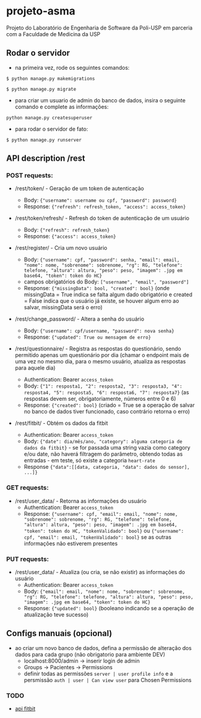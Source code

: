 # projeto-asma
Projeto do Laboratório de Engenharia de Software da Poli-USP em parceria com a Faculdade de Medicina da USP

## Rodar o servidor
- na primeira vez, rode os seguintes comandos:

```
$ python manage.py makemigrations
```
```
$ python manage.py migrate
```
- para criar um usuario de admin do banco de dados, insira o seguinte comando e complete as informações:

```
python manage.py createsuperuser
```

- para rodar o servidor de fato:
```
$ python manage.py runserver
```


## API description /rest
### POST requests:
- /rest/token/ - Geração de um token de autenticação
    - Body: ```{"username": username ou cpf, "password": password}```
    - Response: ```{"refresh": refresh_token, "access": access_token}```

- /rest/token/refresh/ - Refresh do token de autenticação de um usuário
    - Body: ```{"refresh": refresh_token}```
    - Response: ```{"access": access_token}```

- /rest/register/ - Cria um novo usuário
    - Body: ```{"username": cpf, "password": senha, "email": email, "nome": nome, "sobrenome": sobrenome, "rg": RG, "telefone": telefone, "altura": altura, "peso": peso, "imagem": .jpg em base64, "token": token do HC}```
    - campos obrigatórios do Body: ```["username", "email", "password"]```
    - Response: ```{"missingData": bool, "created": bool}``` (onde missingData = True indica se falta algum dado obrigatório e created = False indica que o usuário já existe, se houver algum erro ao salvar, missingData será o erro)

- /rest/change_password/ - Altera a senha do usuário
    - Body: ```{"username": cpf/username, "password": nova senha}```
    - Response: ```{"updated": True ou mensagem de erro}```

- /rest/questionnaire/ - Registra as respostas do questionário, sendo permitido apenas um questionário por dia (chamar o endpoint mais de uma vez no mesmo dia, para o mesmo usuário, atualiza as respostas para aquele dia)
    - Authentication: Bearer ```access_token```
    - Body: ```{"1": resposta1, "2": resposta2, "3": resposta3, "4": resposta4, "5": resposta5, "6": resposta6, "7": resposta7}``` (as respostas devem ser, obrigatoriamente, números entre 0 e 6)
    - Response: ```{"created": bool}``` (criado = True se a operação de salvar no banco de dados tiver funcionado, caso contrário retorna o erro)

- /rest/fitbit/ - Obtém os dados da fitbit
    - Authentication: Bearer ```access_token```
    - Body: ```{"date": dia/mês/ano, "category": alguma categoria de dados da fitbit}``` - se for passada uma string vazia como category e/ou date, não haverá filtragem do parâmetro, obtendo todas as entradas - em teste, só existe a categoria ```heart-rate```
    - Response ```{"data":[[data, categoria, "data": dados do sensor], ...]}```

### GET requests:

- /rest/user_data/ - Retorna as informações do usuário
    - Authentication: Bearer ```access_token```
    - Response: ```{"username": cpf, "email": email, "nome": nome, "sobrenome": sobrenome, "rg": RG, "telefone": telefone, "altura": altura, "peso": peso, "imagem": .jpg em base64, "token": token do HC, "tokenValidado": bool}``` ou ```{"username": cpf, "email": email, "tokenValidado": bool}``` se as outras informações não estiverem presentes

### PUT requests:
- /rest/user_data/ - Atualiza (ou cria, se não existir) as informações do usuário
    - Authentication: Bearer ```access_token```
    - Body: ```{"email": email, "nome": nome, "sobrenome": sobrenome, "rg": RG, "telefone": telefone, "altura": altura, "peso": peso, "imagem": .jpg em base64, "token": token do HC}```
    - Response: ```{"updated": bool}``` (booleano indicando se a operação de atualização teve sucesso)


## Configs manuais (opcional)
- ao criar um novo banco de dados, defina a permissão de alteração dos dados para cada grupo (não obrigatorio para ambiente DEV)
    - localhost:8000/admin -> inserir login de admin
    - Groups -> Pacientes -> Permissions
    - definir todas as permissões ```server | user profile info``` e a persmissão ```auth | user | Can view user``` para Chosen Permissions


### TODO
- [api fitbit](https://github.com/iccir919/pulseWatch/blob/master/public/intraday.js)